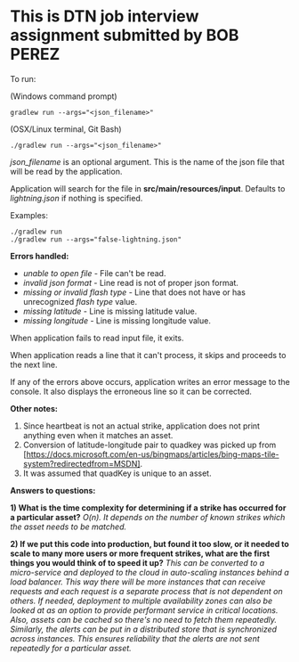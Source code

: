 # This is DTN job interview assignment submitted by BOB PEREZ

To run:

(Windows command prompt)
```
gradlew run --args="<json_filename>"
```
(OSX/Linux terminal, Git Bash)
```
./gradlew run --args="<json_filename>"
```

*json_filename* is an optional argument. This is the name of the json file that will be read by the application.

Application will search for the file in **src/main/resources/input**. Defaults to *lightning.json* if nothing is specified.

Examples:
```
./gradlew run
./gradlew run --args="false-lightning.json"
```

**Errors handled:**
* *unable to open file* - File can't be read.
* *invalid json format* - Line read is not of proper json format.
* *missing or invalid flash type* - Line that does not have or has unrecognized *flash type* value.
* *missing latitude* - Line is missing latitude value.
* *missing longitude* - Line is missing longitude value.

When application fails to read input file, it exits.

When application reads a line that it can't process, it skips and proceeds to the next line.

If any of the errors above occurs, application writes an error message to the console. It also
displays the erroneous line so it can be corrected.

**Other notes:**
1) Since heartbeat is not an actual strike, application does not print anything even when it matches an asset.
2) Conversion of latitude-longitude pair to quadkey was picked up from [https://docs.microsoft.com/en-us/bingmaps/articles/bing-maps-tile-system?redirectedfrom=MSDN].
3) It was assumed that quadKey is unique to an asset.

**Answers to questions:**

**1) What is the time complexity for determining if a strike has occurred for a particular asset?**
*O(n). It depends on the number of known strikes which the asset needs to be matched.*

**2) If we put this code into production, but found it too slow, or it needed to scale to many more users or more frequent strikes, what are the first things you would think of to speed it up?**
*This can be converted to a micro-service and deployed to the cloud in auto-scaling instances behind a load balancer. This way there will be more instances that can receive requests and each request is a separate process that is not dependent on others. If needed, deployment to multiple availability zones can also be looked at as an option to provide performant service in critical locations. Also, assets can be cached so there's no need to fetch them repeatedly. Similarly, the alerts can be put in a distributed store that is synchronized across instances. This ensures reliability that the alerts are not sent repeatedly for a particular asset.*

